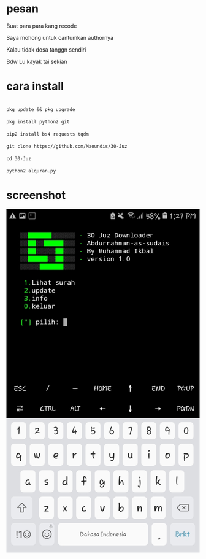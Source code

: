 # pesan

Buat para para kang recode

Saya mohong untuk cantumkan authornya

Kalau tidak dosa tanggn sendiri

Bdw Lu kayak tai sekian 






# cara install

```

pkg update && pkg upgrade

pkg install python2 git

pip2 install bs4 requests tqdm 

git clone https://github.com/Maoundis/30-Juz

cd 30-Juz

python2 alquran.py

```

# screenshot

![title](https://github.com/Maoundis/30-Juz/blob/master/Screenshot_20190826-132721.jpg)
